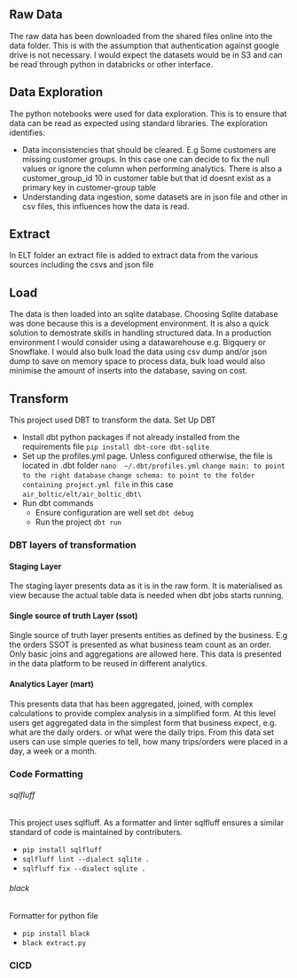 ## Raw Data
The raw data has been downloaded from the shared files online into the data folder.
This is with the assumption that authentication against google drive is not necessary. I would expect the datasets would be in S3 and can be read through python in databricks or other interface.
## Data Exploration
The python notebooks were used for data exploration. This is to ensure that data can be read as expected using standard libraries.
The exploration identifies:
- Data inconsistencies that should be cleared. E.g Some customers are missing customer groups. In this case one can decide to fix the null values or ignore the column when performing analytics. There is also a customer_group_id 10 in customer table but that id doesnt exist as a primary key in customer-group table
- Understanding data ingestion, some datasets are in json file and other in csv files, this influences how the data is read.
## Extract
In ELT folder an extract file is added to extract data from the various sources including the csvs and json file
## Load
The data is then loaded into an sqlite database. Choosing Sqlite database was done because this is a development environment. It is also a quick solution to demostrate skills in handling structured data. In a production environment I would consider using a datawarehouse e.g. Bigquery or Snowflake. I would also bulk load the data using csv dump and/or json dump to save on memory space to process data, bulk load would also minimise the amount of inserts into the database, saving on cost.
## Transform
This project used DBT to transform the data.
Set Up DBT
- Install dbt python packages if not already installed from the requirements file
    `pip install dbt-core dbt-sqlite`
- Set up the profiles.yml page. Unless configured otherwise, the file is located in .dbt folder
    `nano  ~/.dbt/profiles.yml`
    `change main: to point to the right database`
    `change schema: to point to the folder containing project.yml file` in this case `air_boltic/elt/air_boltic_dbt\`
- Run dbt commands
    - Ensure configuration are well set `dbt debug`
    - Run the project `dbt run`

### DBT layers of transformation
#### Staging Layer
The staging layer presents data as it is in the raw form. It is materialised as view because the actual table data is needed when dbt jobs starts running. 
#### Single source of truth Layer (ssot)
Single source of truth layer presents entities as defined by the business. E.g the orders SSOT is presented as what business team count as an order. Only basic joins and aggregations are allowed here. This data is presented in the data platform to be reused in different analytics.
#### Analytics Layer (mart)
This presents data that has been aggregated, joined, with complex calculations to provide complex analysis in a simplified form. At this level users get aggregated data in the simplest form that business expect, e.g. what are the daily orders. or what were the daily trips. From this data set users can use simple queries to tell, how many trips/orders were placed in a day, a week or a month.

### Code Formatting
###### sqlfluff
This project uses sqlfluff. As a formatter and linter sqlfluff ensures a similar standard of code is maintained by contributers.
- `pip install sqlfluff`
- `sqlfluff lint --dialect sqlite .`
- `sqlfluff fix --dialect sqlite .`

###### black
Formatter for python file
- `pip install black`
- `black extract.py`

### CICD

